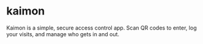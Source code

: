 # kaimon
Kaimon is a simple, secure access control app. Scan QR codes to enter, log your visits, and manage who gets in and out.
